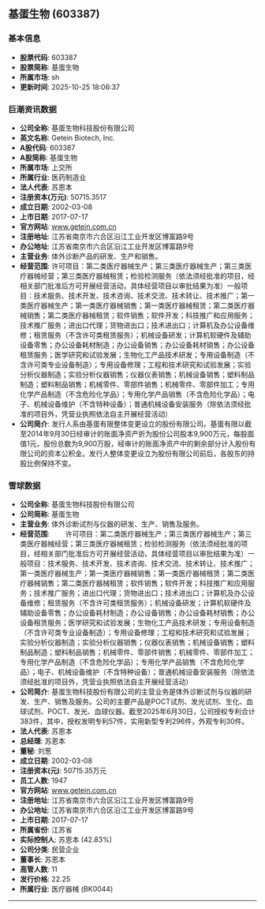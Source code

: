 ## 基蛋生物 (603387)

### 基本信息

- **股票代码**: 603387
- **股票简称**: 基蛋生物
- **所属市场**: sh
- **更新时间**: 2025-10-25 18:06:37

### 巨潮资讯数据

- **公司全称**: 基蛋生物科技股份有限公司
- **英文名称**: Getein Biotech, Inc.
- **A股代码**: 603387
- **A股简称**: 基蛋生物
- **所属市场**: 上交所
- **所属行业**: 医药制造业
- **法人代表**: 苏恩本
- **注册资本(万元)**: 50715.3517
- **成立日期**: 2002-03-08
- **上市日期**: 2017-07-17
- **官方网站**: www.getein.com.cn
- **注册地址**: 江苏省南京市六合区沿江工业开发区博富路9号
- **办公地址**: 江苏省南京市六合区沿江工业开发区博富路9号
- **主营业务**: 体外诊断产品的研发、生产和销售。
- **经营范围**: 许可项目：第二类医疗器械生产；第三类医疗器械生产；第三类医疗器械经营；第三类医疗器械租赁；检验检测服务（依法须经批准的项目，经相关部门批准后方可开展经营活动，具体经营项目以审批结果为准）一般项目：技术服务、技术开发、技术咨询、技术交流、技术转让、技术推广；第一类医疗器械生产；第一类医疗器械销售；第一类医疗器械租赁；第二类医疗器械销售；第二类医疗器械租赁；软件销售；软件开发；科技推广和应用服务；技术推广服务；进出口代理；货物进出口；技术进出口；计算机及办公设备维修；租赁服务（不含许可类租赁服务）；机械设备研发；计算机软硬件及辅助设备零售；办公设备耗材制造；办公设备销售；办公设备耗材销售；办公设备租赁服务；医学研究和试验发展；生物化工产品技术研发；专用设备制造（不含许可类专业设备制造）；专用设备修理；工程和技术研究和试验发展；实验分析仪器制造；实验分析仪器销售；仪器仪表销售；机械设备销售；塑料制品制造；塑料制品销售；机械零件、零部件销售；机械零件、零部件加工；专用化学产品制造（不含危险化学品）；专用化学产品销售（不含危险化学品）；电子、机械设备维护（不含特种设备）；普通机械设备安装服务（除依法须经批准的项目外，凭营业执照依法自主开展经营活动）
- **公司简介**: 发行人系由基蛋有限整体变更设立的股份有限公司。基蛋有限以截至2014年9月30日经审计的账面净资产折为股份公司股本9,900万元，每股面值1元，股份总数为9,900万股，经审计的账面净资产中的剩余部分计入股份有限公司的资本公积金。发行人整体变更设立为股份有限公司前后，各股东的持股比例保持不变。

### 雪球数据

- **公司全称**: 基蛋生物科技股份有限公司
- **公司简称**: 基蛋生物
- **主营业务**: 体外诊断试剂与仪器的研发、生产、销售及服务。
- **经营范围**: 　　许可项目：第二类医疗器械生产；第三类医疗器械生产；第三类医疗器械经营；第三类医疗器械租赁；检验检测服务（依法须经批准的项目，经相关部门批准后方可开展经营活动，具体经营项目以审批结果为准）一般项目：技术服务、技术开发、技术咨询、技术交流、技术转让、技术推广；第一类医疗器械生产；第一类医疗器械销售；第一类医疗器械租赁；第二类医疗器械销售；第二类医疗器械租赁；软件销售；软件开发；科技推广和应用服务；技术推广服务；进出口代理；货物进出口；技术进出口；计算机及办公设备维修；租赁服务（不含许可类租赁服务）；机械设备研发；计算机软硬件及辅助设备零售；办公设备耗材制造；办公设备销售；办公设备耗材销售；办公设备租赁服务；医学研究和试验发展；生物化工产品技术研发；专用设备制造（不含许可类专业设备制造）；专用设备修理；工程和技术研究和试验发展；实验分析仪器制造；实验分析仪器销售；仪器仪表销售；机械设备销售；塑料制品制造；塑料制品销售；机械零件、零部件销售；机械零件、零部件加工；专用化学产品制造（不含危险化学品）；专用化学产品销售（不含危险化学品）；电子、机械设备维护（不含特种设备）；普通机械设备安装服务（除依法须经批准的项目外，凭营业执照依法自主开展经营活动）
- **公司简介**: 基蛋生物科技股份有限公司的主营业务是体外诊断试剂与仪器的研发、生产、销售及服务。公司的主要产品是POCT试剂、发光试剂、生化、血球试剂、POCT、发光、血球仪器。截至2025年6月30日，公司授权专利合计383件，其中，授权发明专利57件，实用新型专利296件，外观专利30件。
- **法人代表**: 苏恩本
- **总经理**: 苏恩本
- **董秘**: 刘葱
- **成立日期**: 2002-03-08
- **注册资本(元)**: 50715.35万元
- **员工人数**: 1947
- **官方网站**: www.getein.com.cn
- **注册地址**: 江苏省南京市六合区沿江工业开发区博富路9号
- **办公地址**: 江苏省南京市六合区沿江工业开发区博富路9号
- **上市日期**: 2017-07-17
- **所属省份**: 江苏省
- **实际控制人**: 苏恩本 (42.83%)
- **公司分类**: 民营企业
- **董事长**: 苏恩本
- **高管人数**: 11
- **发行价格**: 22.25
- **所属行业**: 医疗器械 (BK0044)

---